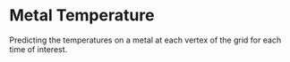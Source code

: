 # Metal Temperature

Predicting the temperatures on a metal at each vertex of the grid for each time of interest.